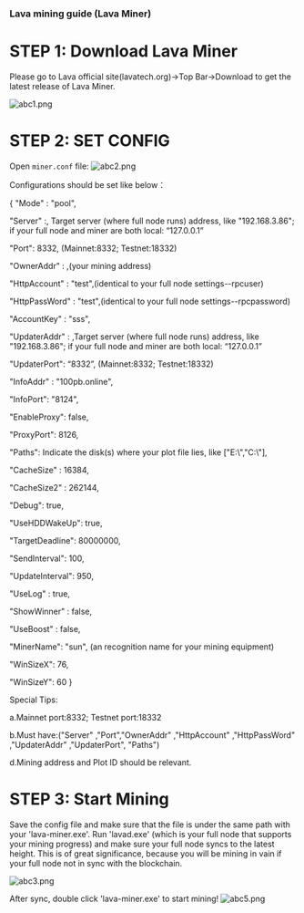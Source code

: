 ### Lava mining guide (Lava Miner)

# STEP 1: Download Lava Miner

Please go to Lava official site(lavatech.org)->Top Bar->Download to get the latest release of Lava Miner.

![abc1.png](https://github.com/lavafy/testnet/blob/master/imgs/abc1.png)

# STEP 2: SET CONFIG
 
Open `miner.conf` file:
![abc2.png](https://github.com/lavafy/testnet/blob/master/imgs/abc2.png)


Configurations should be set like below：
 
 { "Mode" :  "pool",

"Server" :, Target server (where full node runs) address, like "192.168.3.86"; if your full node and miner are both local: “127.0.0.1”

"Port": 8332, (Mainnet:8332; Testnet:18332)

"OwnerAddr" : ,(your mining address)

"HttpAccount" : "test",(identical to your full node settings--rpcuser)

"HttpPassWord" : "test",(identical to your full node settings--rpcpassword)

"AccountKey" : "sss",

"UpdaterAddr" : ,Target server (where full node runs) address, like "192.168.3.86"; if your full node and miner are both local: “127.0.0.1”

"UpdaterPort": “8332”,  (Mainnet:8332; Testnet:18332)

"InfoAddr" : "100pb.online",

"InfoPort": "8124", 

"EnableProxy": false, 

"ProxyPort": 8126, 

"Paths": Indicate the disk(s) where your plot file lies, like ["E:\\","C:\\"], 

"CacheSize" : 16384, 

"CacheSize2" : 262144, 

"Debug": true, 

"UseHDDWakeUp": true, 

"TargetDeadline": 80000000, 

"SendInterval": 100, 

"UpdateInterval": 950, 

"UseLog" : true, 

"ShowWinner" : false, 

"UseBoost" : false, 

"MinerName": "sun", (an recognition name for your mining equipment)

"WinSizeX": 76, 

"WinSizeY": 60 }

Special Tips:

a.Mainnet port:8332; Testnet port:18332

b.Must have:("Server" ,"Port","OwnerAddr" ,"HttpAccount" ,"HttpPassWord" ,"UpdaterAddr" ,"UpdaterPort",  "Paths")

d.Mining address and Plot ID should be relevant.


# STEP 3: Start Mining

Save the config file and make sure that the file is under the same path with your 'lava-miner.exe'.
Run 'lavad.exe' (which is your full node that supports your mining progress) and make sure your full node syncs to the latest height.
This is of great significance, because you will be mining in vain if your full node not in sync with the blockchain.

![abc3.png](https://github.com/lavafy/testnet/blob/master/imgs/abc3.png)

After sync, double click 'lava-miner.exe' to start mining!
![abc5.png](https://github.com/lavafy/testnet/blob/master/imgs/abc5.png)
